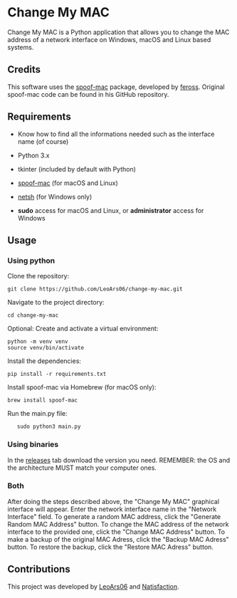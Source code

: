 # Change My MAC

Change My MAC is a Python application that allows you to change the MAC address of a network interface on Windows, macOS and Linux based systems.

## Credits

This software uses the [spoof-mac](https://github.com/feross/spoofmac) package, developed by [feross](https://github.com/feross). Original spoof-mac code can be found in his GitHub repository.

## Requirements

- Know how to find all the informations needed such as the interface name (of course)
- Python 3.x
- tkinter (included by default with Python)

- [spoof-mac](https://github.com/feross/spoofmac) (for macOS and Linux)
- [netsh](https://learn.microsoft.com/en-us/windows-server/networking/technologies/netsh/netsh) (for Windows only)
- **sudo** access for macOS and Linux, or **administrator** access for Windows

## Usage

### Using python
Clone the repository:
   ```shell
   git clone https://github.com/LeoArs06/change-my-mac.git
   ```
Navigate to the project directory:
   ```shell
   cd change-my-mac
   ```
Optional: Create and activate a virtual environment:
   ```shell
   python -m venv venv
   source venv/bin/activate
   ```
Install the dependencies:
   ```shell
   pip install -r requirements.txt
   ```
Install spoof-mac via Homebrew (for macOS only):
   ```shell
   brew install spoof-mac
   ```

Run the main.py file:
```shell
   sudo python3 main.py
```

### Using binaries
In the [releases](https://github.com/LeoArs06/Change-My-MAC/releases) tab download the version you need.
REMEMBER: the OS and the architecture MUST match your computer ones.

### Both
After doing the steps described above, the "Change My MAC" graphical interface will appear.
Enter the network interface name in the "Network Interface" field.
To generate a random MAC address, click the "Generate Random MAC Address" button.
To change the MAC address of the network interface to the provided one, click the "Change MAC Address" button.
To make a backup of the original MAC Adress, click the "Backup MAC Adress" button.
To restore the backup, click the "Restore MAC Adress" button.

## Contributions

This project was developed by [LeoArs06](https://github.com/LeoArs06) and [Natisfaction](https://github.com/Natisfaction). 
